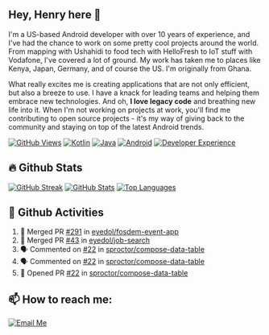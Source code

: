## Hey, Henry here 👋

<!-- About me -->
I'm a US-based Android developer with over 10 years of experience, and I've had the chance to work on some pretty cool projects around the world. From mapping with Ushahidi to food tech with HelloFresh to IoT stuff with Vodafone, I've covered a lot of ground. My work has taken me to places like Kenya, Japan, Germany, and of course the US. I'm originally from Ghana.

What really excites me is creating applications that are not only efficient, but also a breeze to use. I have a knack for leading teams and helping them embrace new technologies. And oh, **I love legacy code** and breathing new life into it. When I'm not working on projects at work, you'll find me contributing to open source projects - it's my way of giving back to the community and staying on top of the latest Android trends.

[![GitHub Views](https://komarev.com/ghpvc/?username=eyedol&style=for-the-badge&color=FAD230)][1]
[![Kotlin](https://img.shields.io/badge/Kotlin-♥-blue?logo=kotlin&style=for-the-badge&color=DF2FA7)][1]
[![Java](https://img.shields.io/badge/Java-♥-blue?logo=java&style=for-the-badge&color=007396)][1]
[![Android](https://img.shields.io/badge/Android-♥-blue?logo=android&style=for-the-badge&color=3DDC84)][1]
[![Developer Experience](https://img.shields.io/badge/Developer%20Experience-♥-blue?logo=github&style=for-the-badge&color=red)][1]


## 🔥 Github Stats

[![GitHub Streak](https://streak-stats.demolab.com?user=eyedol&theme=android-dark&hide_border=true&background=00000000)](https://git.io/streak-stats)
[![GitHub Stats](https://github-readme-stats.vercel.app/api?username=eyedol&hide_title=true&count_private=true&show_icons=true&theme=android-dark&bg_color=00000000&text_color=4cbc8a&hide_border=true)][1]
[![Top Languages](https://github-readme-stats.vercel.app/api/top-langs/?username=eyedol&hide_title=true&layout=compact&hide=html&theme=android-dark&bg_color=00000000&text_color=4cbc8a&hide_border=true)][1]

## 💾 Github Activities

<!--START_SECTION:activity-->
1. 🎉 Merged PR [#291](https://github.com/eyedol/fosdem-event-app/pull/291) in [eyedol/fosdem-event-app](https://github.com/eyedol/fosdem-event-app)
2. 🎉 Merged PR [#43](https://github.com/eyedol/job-search/pull/43) in [eyedol/job-search](https://github.com/eyedol/job-search)
3. 🗣 Commented on [#22](https://github.com/sproctor/compose-data-table/pull/22#issuecomment-2564486897) in [sproctor/compose-data-table](https://github.com/sproctor/compose-data-table)
4. 🗣 Commented on [#22](https://github.com/sproctor/compose-data-table/pull/22#issuecomment-2559968070) in [sproctor/compose-data-table](https://github.com/sproctor/compose-data-table)
5. 💪 Opened PR [#22](https://github.com/sproctor/compose-data-table/pull/22) in [sproctor/compose-data-table](https://github.com/sproctor/compose-data-table)
<!--END_SECTION:activity-->

## 📫 How to reach me:
[![Email Me](https://img.shields.io/badge/henry@addhen%20-.org-blue?logo=gmail&style=for-the-badge&color=0A84FF)][2]
<!--
**eyedol/eyedol** is a ✨ _special_ ✨ repository because its `README.md` (this file) appears on your GitHub profile.

Here are some ideas to get you started:

- 🔭 I’m currently working on ...
- 🌱 I’m currently learning ...
- 👯 I’m looking to collaborate on ...
- 🤔 I’m looking for help with ...
- 💬 Ask me about ...
- 📫 How to reach me: ...
- 😄 Pronouns: ...
- ⚡ Fun fact: ...
-->

<!-- Links --->
[1]: https://github.com/eyedol
[2]: mailto:henry[at]addhen[dot]org